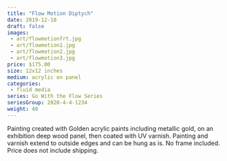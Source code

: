 ```yaml
---
title: "Flow Motion Diptych"
date: 2019-12-10
draft: false
images:
 - art/flowmotionfrt.jpg
 - art/flowmotion1.jpg
 - art/flowmotion2.jpg
 - art/flowmotion3.jpg
price: $175.00
size: 12x12 inches
medium: acrylic on panel
categories:
 - fluid media
series: Go With the Flow Series
seriesGroup: 2020-4-4-1234
weight: 40
---
```


Painting created with Golden acrylic paints including metallic gold, on an exhibition deep wood panel, then coated with UV varnish. Painting and varnish extend to outside edges and can be hung as is. No frame included. Price does not include shipping.
